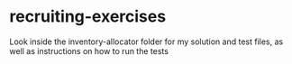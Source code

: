 # recruiting-exercises
Look inside the inventory-allocator folder for my solution and test files, as well as instructions on how to run the tests
